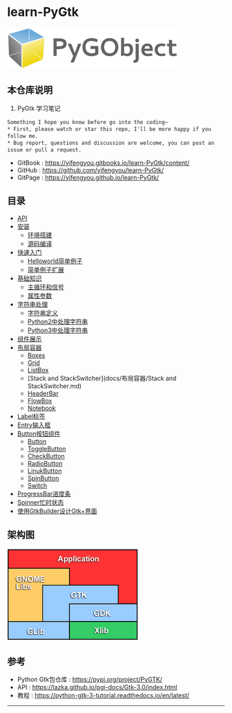 # learn-PyGtk

![20191119_165536_20](image/20191119_165536_20.png) 

## 本仓库说明

1. PyGtk 学习笔记

```
Something I hope you know before go into the coding~
* First, please watch or star this repo, I'll be more happy if you follow me.
* Bug report, questions and discussion are welcome, you can post an issue or pull a request.
```

* GitBook : <https://yifengyou.gitbooks.io/learn-PyGtk/content/>
* GitHub : <https://github.com/yifengyou/learn-PyGtk/>
* GitPage : <https://yifengyou.github.io/learn-PyGtk/>

## 目录

* [API](docs/API.md)
* [安装](docs/安装.md)
    * [环境搭建](docs/安装/环境搭建.md)
    * [源码编译](docs/安装/源码编译.md)
* [快速入门](docs/快速入门.md)
    * [Helloworld简单例子](docs/快速入门/Helloworld简单例子.md)
    * [简单例子扩展](docs/快速入门/简单例子扩展.md)
* [基础知识](docs/基础知识.md)
    * [主循环和信号](docs/基础知识/主循环和信号.md)
    * [属性参数](docs/基础知识/属性参数.md)
* [字符串处理](docs/字符串处理.md)
    * [字符串定义](docs/字符串处理/字符串定义.md)
    * [Python2中处理字符串](docs/字符串处理/Python2中处理字符串.md)
    * [Python3中处理字符串](docs/字符串处理/Python3中处理字符串.md)
* [组件展示](docs/组件展示.md)
* [布局容器](docs/布局容器.md)
    * [Boxes](docs/布局容器/Boxes.md)
    * [Grid](docs/布局容器/Grid.md)
    * [ListBox](docs/布局容器/ListBox.md)
    * [Stack and StackSwitcher](docs/布局容器/Stack and StackSwitcher.md)
    * [HeaderBar](docs/布局容器/HeaderBar.md)
    * [FlowBox](docs/布局容器/FlowBox.md)
    * [Notebook](docs/布局容器/Notebook.md)
* [Label标签](docs/Label标签.md)
* [Entry输入框](docs/Entry输入框.md)
* [Button按钮组件](docs/Button按钮组件.md)
    * [Button](docs/Button按钮组件/Button.md)
    * [ToggleButton](docs/Button按钮组件/ToggleButton.md)
    * [CheckButton](docs/Button按钮组件/CheckButton.md)
    * [RadioButton](docs/Button按钮组件/RadioButton.md)
    * [LinukButton](docs/Button按钮组件/LinukButton.md)
    * [SpinButton](docs/Button按钮组件/SpinButton.md)
    * [Switch](docs/Button按钮组件/Switch.md)
* [ProgressBar进度条](docs/ProgressBar进度条.md)
* [Spinner忙时状态](docs/Spinner忙时状态.md)
* [使用GtkBuilder设计Gtk+界面](docs/使用GtkBuilder设计Gtk+界面.md)

## 架构图

![20191029_141610_81](image/20191029_141610_81.png)


## 参考

* Python Gtk包仓库 : <https://pypi.org/project/PyGTK/>
* API : <https://lazka.github.io/pgi-docs/Gtk-3.0/index.html>
* 教程 : <https://python-gtk-3-tutorial.readthedocs.io/en/latest/>

---
